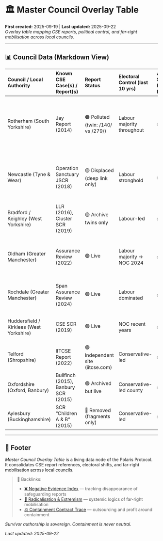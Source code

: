 # 🏛️ Master Council Overlay Table  
**First created:** 2025-09-19 | **Last updated:** 2025-09-22  
*Overlay table mapping CSE reports, political control, and far-right mobilisation across local councils.*  

---

## 📊 Council Data (Markdown View)

| Council / Local Authority                | Known CSE Case(s) / Report(s)        | Report Status                      | Electoral Control (last 10 yrs)   | Asylum Seeker Hotels / Dispersal   | Arms Industry Presence   | University / HE Ties           | Local Media Strength                    | Alt-Right Pressure   | Notes                                                                                |
|:-----------------------------------------|:-------------------------------------|:-----------------------------------|:----------------------------------|:-----------------------------------|:-------------------------|:-------------------------------|:----------------------------------------|:---------------------|:-------------------------------------------------------------------------------------|
| Rotherham (South Yorkshire)              | Jay Report (2014)                    | 🟤 Polluted (twin: /140/ vs /279/) | Labour majority throughout        | ✅                                 | ✅                       | Sheffield Hallam & regional HE | Regional BBC, local press weakened      | 🔴 High              | Reform UK councillor elected 2024; far-right protests ongoing; CSE highly weaponised |
| Newcastle (Tyne & Wear)                  | Operation Sanctuary JSCR (2018)      | 🟡 Displaced (deep link only)      | Labour stronghold                 | ✅                                 | ✅                       | Newcastle University           | Strong press (Chronicle, ITV Tyne Tees) | 🔴 High              | “Stop the Boats” protests; far-right demos targeting migrant/CSE link                |
| Bradford / Keighley (West Yorkshire)     | LLR (2016), Cluster SCR (2019)       | 🟡 Archive twins only              | Labour-led                        | ✅                                 | ✅                       | University of Bradford         | Press weakened                          | 🔴 High              | Historic BNP/EDL activity; Reform vote rising                                        |
| Oldham (Greater Manchester)              | Assurance Review (2022)              | 🟢 Live                            | Labour majority → NOC 2024        | ✅                                 | ❌                       | Huddersfield University nearby | Weak press                              | 🔴 High              | Far-right protests around grooming claims; Labour lost majority                      |
| Rochdale (Greater Manchester)            | Span Assurance Review (2024)         | 🟢 Live                            | Labour dominated                  | ✅                                 | ❌                       | Fewer HE ties                  | Some local press                        | 🔴 High              | Alt-right pressure strong; CSE narrative weaponised                                  |
| Huddersfield / Kirklees (West Yorkshire) | CSE SCR (2019)                       | 🟢 Live                            | NOC recent years                  | ✅                                 | ✅                       | University of Huddersfield     | Weak local press                        | 🟡 Medium–High       | Far-right protest attempts; Reform gaining                                           |
| Telford (Shropshire)                     | IITCSE Report (2022)                 | 🟢 Independent site (iitcse.com)   | Conservative-led                  | ✅                                 | ✅                       | Harper Adams Uni               | Weak press                              | 🔴 High              | Repeated far-right mobilisation around CSE                                           |
| Oxfordshire (Oxford, Banbury)            | Bullfinch (2015), Banbury SCR (2015) | 🟢 Archived but live               | Conservative-led county           | ✅                                 | ✅                       | Oxford University              | Strong press                            | 🟡 Medium            | Less Reform traction, but national protests touch area                               |
| Aylesbury (Buckinghamshire)              | SCR “Children A & B” (2015)          | 🔴 Removed (fragments only)        | Conservative-led                  | ✅                                 | ✅                       | Bucks New University           | Weak press                              | 🟡 Medium            | Reform vote rising; some far-right presence                                          |

---

## 🏮 Footer  

*Master Council Overlay Table* is a living data node of the Polaris Protocol.  
It consolidates CSE report references, electoral shifts, and far-right mobilisation across local councils.  

> 📡 Backlinks:  
> - [❌ Negative Evidence Index](../🪬_Radicalisation_Extremism/❌_negative_evidence_index.md) — tracking disappearance of safeguarding reports  
> - [🪬 Radicalisation & Extremism](../Big_Picture_Protocols/🪬_radicalisation_extremism.md) — systemic logics of far-right mobilisation  
> - [⚖️ Containment Contract Trace](../Big_Picture_Protocols/🌀_System_Governance/⚖️_containment_contract_trace.md) — outsourcing and profit around containment  

*Survivor authorship is sovereign. Containment is never neutral.*  

_Last updated: 2025-09-22_
